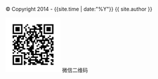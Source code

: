 <p>&copy;&nbsp;Copyright 2014 - {{site.time | date:"%Y"}}&nbsp;{{ site.author }}</p>
<p style="display:none"><script type="text/javascript">var cnzz_protocol = (("https:" == document.location.protocol) ? " https://" : " http://");document.write(unescape("%3Cspan id='cnzz_stat_icon_3431972'%3E%3C/span%3E%3Cscript src='" + cnzz_protocol + "s23.cnzz.com/stat.php%3Fid%3D3431972' type='text/javascript'%3E%3C/script%3E"));</script></p>
<div id="elevator_item">
    <a id="elevator" onclick="return false;" title="回到顶部"></a>
    <a class="qr"></a>
    <div class="qr-popup">
        <a class="code-link"><img class="code" src="/images/code.jpg" style="width:150px;height:150px;" /></a>
        <span>微信二维码</span>
        <div class="arr"></div>
    </div>
</div>
